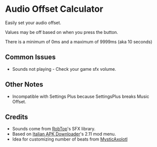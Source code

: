 # Audio Offset Calculator

Easily set your audio offset.

Values may be off based on when you press the button.

There is a minimum of 0ms and a maximum of 9999ms (aka 10 seconds)

## Common Issues

- Sounds not playing - Check your game sfx volume.

## Other Notes

- Incompatible with Settings Plus because SettingsPlus breaks Music Offset.

## Credits

- Sounds come from [RobTop](https://www.robtopgames.com/)'s SFX library.
- Based on [Italian APK Downloader](https://www.youtube.com/user/italianapkdownloader)'s 2.11 mod menu.
- Idea for customizing number of beats from [MysticAxolotl](https://github.com/MysticAx0lotl)